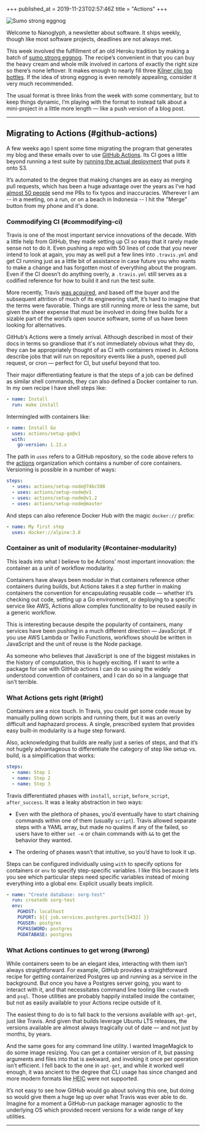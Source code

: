 +++
published_at = 2019-11-23T02:57:46Z
title = "Actions"
+++

![Sumo strong eggnog](/assets/images/nanoglyphs/005-actions/eggnog@2x.jpg)

Welcome to Nanoglyph, a newsletter about software. It ships weekly, though like most software projects, deadlines are not always met.

This week involved the fulfillment of an old Heroku tradition by making a batch of [sumo strong eggnog](https://github.com/seaofclouds/sumostrong/blob/master/views/eggnog.md). The recipe’s convenient in that you can buy the heavy cream and whole milk involved in cartons of exactly the right size so there’s none leftover. It makes enough to nearly fill three [Kilner clip top bottles](https://www.amazon.com/Kilner-Square-Clip-Bottle-34-Fl/dp/B005N984I8/). If the idea of strong eggnog is even remotely appealing, consider it very much recommended.

The usual format is three links from the week with some commentary, but to keep things dynamic, I’m playing with the format to instead talk about a mini-project in a little more length — like a push version of a blog post.

---

## Migrating to Actions (#github-actions)

A few weeks ago I spent some time migrating the program that generates my blog and these emails over to use [GitHub Actions](https://github.com/features/actions). Its CI goes a little beyond running a test suite by [running the actual deployment](/aws-intrinsic-static) that puts it onto S3.

It’s automated to the degree that making changes are as easy as merging pull requests, which has been a huge advantage over the years as I’ve had [almost 50 people](https://github.com/brandur/sorg/graphs/contributors) send me PRs to fix typos and inaccuracies. Wherever I am -- in a meeting, on a run, or on a beach in Indonesia -- I hit the "Merge" button from my phone and it's done.

### Commodifying CI (#commodifying-ci)

Travis is one of the most important service innovations of the decade. With a little help from GitHub, they made setting up CI _so_ easy that it rarely made sense not to do it. Even pushing a repo with 50 lines of code that you never intend to look at again, you may as well put a few lines into `.travis.yml` and get CI running just as a little bit of assistance in case future you who wants to make a change and has forgotten most of everything about the program. Even if the CI doesn’t do anything overly, a `.travis.yml` still serves as a codified reference for how to build it and run the test suite.

More recently, Travis [was acquired](https://news.ycombinator.com/item?id=18978251), and based off the buyer and the subsequent attrition of much of its engineering staff, it’s hard to imagine that the terms were favorable. Things are still running more or less the same, but given the sheer expense that must be involved in doing free builds for a sizable part of the world’s open source software, some of us have been looking for alternatives.

GitHub’s Actions were a timely arrival. Although described in most of their docs in terms so grandiose that it's not immediately obvious what they do, they can be appropriately thought of as CI with containers mixed in. Actions describe jobs that will run on repository events like a push, opened pull request, or cron — perfect for CI, but useful beyond that too.

Their major differentiating feature is that the steps of a job can be defined as similar shell commands, they can also defined a Docker container to run. In my own recipe I have shell steps like:

``` yml
- name: Install
  run: make install
```

Intermingled with containers like:

``` yml
- name: Install Go
  uses: actions/setup-go@v1
  with:
    go-version: 1.13.x
```

The path in `uses` refers to a GitHub repository, so the code above refers to the [actions](https://github.com/actions) organization which contains a number of core containers. Versioning is possible in a number of ways:

``` yml
steps:    
  - uses: actions/setup-node@74bc508
  - uses: actions/setup-node@v1
  - uses: actions/setup-node@v1.2
  - uses: actions/setup-node@master
```

And steps can also reference Docker Hub with the magic `docker://` prefix:

``` yml
- name: My first step
  uses: docker://alpine:3.8
```

### Container as unit of modularity (#container-modularity)

This leads into what I believe to be Actions’ most important innovation: the container as a unit of workflow modularity.

Containers have always been modular in that containers reference other containers during builds, but Actions takes it a step further in making containers the convention for encapsulating reusable code — whether it’s checking out code, setting up a Go environment, or deploying to a specific service like AWS, Actions allow complex functionality to be reused easily in a generic workflow.

This is interesting because despite the popularity of containers, many services have been pushing in a much different direction — JavaScript. If you use AWS Lambda or Twilio Functions, workflows should be written in JavaScript and the unit of reuse is the Node package.

As someone who believes that JavaScript is one of the biggest mistakes in the history of computation, this is hugely exciting. If I want to write a package for use with GitHub actions I can do so using the widely understood convention of containers, and I can do so in a language that isn’t terrible.

### What Actions gets right (#right)

Containers are a nice touch. In Travis, you could get some code reuse by manually pulling down scripts and running them, but it was an overly difficult and haphazard process. A single, prescribed system that provides easy built-in modularity is a huge step forward.

Also, acknowledging that builds are really just a series of steps, and that it’s not hugely advantageous to differentiate the category of step like setup vs. build, is a simplification that works:

``` yml
steps:
  - name: Step 1
  - name: Step 2
  - name: Step 3
```

Travis differentiated phases with `install`, `script`, `before_script`, `after_success`. It was a leaky abstraction in two ways:

* Even with the plethora of phases, you’d eventually have to start chaining commands within one of them (usually `script`). Travis allowed separate steps with a YAML array, but made no qualms if any of the failed, so users have to either `set -e` or chain commands with `&&` to get the behavior they wanted.

* The ordering of phases wasn’t that intuitive, so you’d have to look it up.

Steps can be configured individually using `with` to specify options for containers or `env` to specify step-specific variables. I like this because it lets you see which particular steps need specific variables instead of mixing everything into a global env. Explicit usually beats implicit.

``` yml
- name: "Create database: sorg-test"
  run: createdb sorg-test
  env:
    PGHOST: localhost
    PGPORT: ${{ job.services.postgres.ports[5432] }}
    PGUSER: postgres
    PGPASSWORD: postgres
    PGDATABASE: postgres
```

### What Actions continues to get wrong (#wrong)

While containers seem to be an elegant idea, interacting with them isn’t always straightforward. For example, GitHub provides a straightforward recipe for getting containerized Postgres up and running as a service in the background. But once you have a Postgres server going, you want to interact with it, and that necessitates command line tooling like `createdb` and `psql`. Those utilities are probably happily installed inside the container, but not as easily available to your Actions recipe outside of it.

The easiest thing to do is to fall back to the versions available with `apt-get`, just like Travis. And given that builds leverage Ubuntu LTS releases, the versions available are almost always tragically out of date — and not just by months, by years.

And the same goes for any command line utility. I wanted ImageMagick to do some image resizing. You can get a container version of it, but passing arguments and files into that is awkward, and invoking it once per operation isn’t efficient. I fell back to the one in `apt-get`, and while it worked well enough, it was ancient to the degree that CLI usage has since changed and more modern formats like <acronym title="High Efficiency Image Coding">HEIC</acronym> were not supported.

It’s not easy to see how GitHub would go about solving this one, but doing so would give them a huge leg up over what Travis was ever able to do. Imagine for a moment a GitHub-run package manager agnostic to the underlying OS which provided recent versions for a wide range of key utilities.

---
